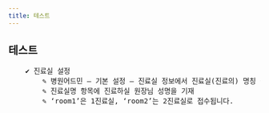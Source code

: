 ```yaml
---
title: 테스트
---
```


## 테스트

<pre>
    <bold>✔ 진료실 설정</bold>
		✎ 병원어드민 – 기본 설정 – 진료실 정보에서 진료실(진료의) 명칭 설정
		✎ 진료실명 항목에 진료하실 원장님 성명을 기재
		<red>✎ ‘room1’은 1진료실, ‘room2’는 2진료실로 접수됩니다.</red>
</pre>

<!-- [![](/images/{{page.url}}-1.png)](/images/{{page.url}}-1.png) -->
<!-- [![](/images/docs/main_1/sub_2/post_1-1.png)](/images/docs/main_1-1.png) -->